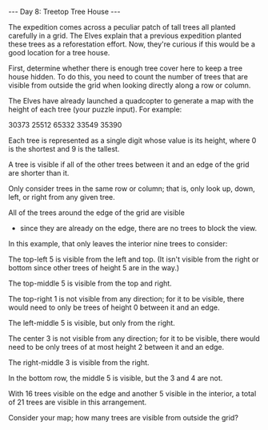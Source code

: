 --- Day 8: Treetop Tree House ---

The expedition comes across a peculiar patch of tall trees 
all planted carefully in a grid. 
The Elves explain that a previous expedition planted these trees 
as a reforestation effort. 
Now, 
they're curious if this would be a good location for a tree house.

First, 
determine whether there is enough tree cover here 
to keep a tree house hidden. 
To do this, 
you need to count the number of trees 
that are visible from outside the grid 
when looking directly along a row or column.

The Elves have already launched a quadcopter 
to generate a map with the height of each tree 
(your puzzle input). 
For example:

30373
25512
65332
33549
35390

Each tree is represented as a single digit 
whose value is its height, 
where 0 is the shortest and 9 is the tallest.

A tree is visible 
if all of the other trees between it 
and an edge of the grid are shorter than it. 

Only consider trees in the same row or column; 
that is, only look up, down, left, or right from any given tree.

All of the trees around the edge of the grid are visible 
- since they are already on the edge, 
there are no trees to block the view. 

In this example, 
that only leaves the interior nine trees to consider:

The top-left 5 is visible from the left and top. 
(It isn't visible from the right or bottom 
since other trees of height 5 are in the way.)

The top-middle 5 is visible from the top and right.

The top-right 1 is not visible from any direction; 
for it to be visible, 
there would need to only be trees 
of height 0 between it and an edge.

The left-middle 5 is visible, 
but only from the right.

The center 3 is not visible from any direction; 
for it to be visible, 
there would need to be only trees 
of at most height 2 between it and an edge.

The right-middle 3 is visible from the right.

In the bottom row, 
the middle 5 is visible, 
but the 3 and 4 are not.

With 16 trees visible on the edge 
and another 5 visible in the interior, 
a total of 21 trees are visible in this arrangement.

Consider your map; 
how many trees are visible from outside the grid?


